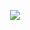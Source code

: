<p align="center"><img src="https://raw.githubusercontent.com/enteam/enfunc/master/icons/cloud-computing.png"/>
</p>

